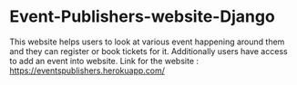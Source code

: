 # Event-Publishers-website-Django
This website helps users to look at various event happening around them and they can register or book tickets for it. Additionally users have access to add an event into website.
Link for the website : https://eventspublishers.herokuapp.com/
